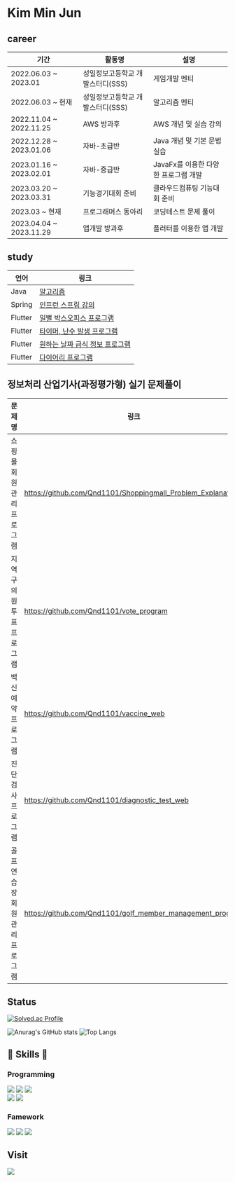 <h1>
  Kim Min Jun
</h1>

## career
| 기간 | 활동명 | 설명 |
| ---- | ---- | ----- |
| 2022.06.03 ~ 2023.01 | 성일정보고등학교 개발스터디(SSS) | 게임개발 멘티 |
| 2022.06.03 ~ 현재 | 성일정보고등학교 개발스터디(SSS) | 알고리즘 멘티 |
| 2022.11.04 ~ 2022.11.25 | AWS 방과후 | AWS 개념 및 실습 강의 |
| 2022.12.28 ~ 2023.01.06 | 자바-초급반 | Java 개념 및 기본 문법 실습|
| 2023.01.16 ~ 2023.02.01 | 자바-중급반 | JavaFx를 이용한 다양한 프로그램 개발 |
| 2023.03.20 ~ 2023.03.31 | 기능경기대회 준비 | 클라우드컴퓨팅 기능대회 준비 |
| 2023.03 ~ 현재 | 프로그래머스 동아리 | 코딩테스트 문제 풀이 |
| 2023.04.04 ~ 2023.11.29 | 앱개발 방과후 | 플러터를 이용한 앱 개발 |

## study
| 언어 | 링크 |
| ---- | ---- |
| Java | [알고리즘](https://github.com/Qnd1101/Algorithm)
| Spring | [인프런 스프링 강의](https://github.com/Qnd1101/inflearn_spring_lecture)
| Flutter | [일별 박스오피스 프로그램](https://github.com/Qnd1101/flutter_application_kobis)
| Flutter | [타이머, 난수 발생 프로그램](https://github.com/Qnd1101/flutter_application_portfolio)
| Flutter | [원하는 날짜 급식 정보 프로그램](https://github.com/Qnd1101/flutter_application_meals)
| Flutter | [다이어리 프로그램](https://github.com/Qnd1101/flutter_application_diary/tree/main)

## 정보처리 산업기사(과정평가형) 실기 문제풀이
| 문제명 | 링크 |
| ---- | ---- |
| 쇼핑몰 회원관리 프로그램 | https://github.com/Qnd1101/Shoppingmall_Problem_Explanation |
| 지역구의원투표 프로그램 | https://github.com/Qnd1101/vote_program |
| 백신예약 프로그램 | https://github.com/Qnd1101/vaccine_web |
| 진단검사 프로그램 | https://github.com/Qnd1101/diagnostic_test_web |
| 골프연습장 회원관리 프로그램 | https://github.com/Qnd1101/golf_member_management_program |

<div>
  
## Status

</div>

<div>
  
  [![Solved.ac Profile](http://mazassumnida.wtf/api/v2/generate_badge?boj=mj061101k)](https://solved.ac/mj061101k/) 
 
  ![Anurag's GitHub stats](https://github-readme-stats.vercel.app/api?username=Qnd1101&show_icons=true&theme=tokyonight)  ![Top Langs](https://github-readme-stats.vercel.app/api/top-langs/?username=Qnd1101&layout=compact&theme=tokyonight)
  
</div>

 
<h2>
  🤤 Skills 🤤
</h2>

### Programming
<div>
    <img src="https://img.shields.io/badge/JAVA-007396?style=for-the-badge&logo=java&logoColor=white">
    <img src="https://img.shields.io/badge/oracle-F80000?style=for-the-badge&logo=oracle&logoColor=white"/>
    <img src="https://img.shields.io/badge/flutter-02569B?style=for-the-badge&logo=flutter&logoColor=white"/>
    <br>
    <img src="https://img.shields.io/badge/spring-6DB33F?style=for-the-badge&logo=spring&logoColor=white"> 
    <img src="https://img.shields.io/badge/HTML5-E34F26?style=for-the-badge&logo=python&logoColor=white"/>
</div>

### Famework
<div>
  <img src="https://img.shields.io/badge/Eclipse%20IDE-2C2255.svg?&style=for-the-badge&logo=Eclipse%20IDE&logoColor=white"/> 
  <img src="https://img.shields.io/badge/Visual%20Studio%20Code-007ACC.svg?&style=for-the-badge&logo=Visual%20Studio%20Code&logoColor=white"/>
  <img src="https://img.shields.io/badge/intellij%20idea-000000.svg?&style=for-the-badge&logo=intellijidea&logoColor=white"/>
</div>


## Visit
  
<div>
<a href="https://hits.seeyoufarm.com"><img src="https://hits.seeyoufarm.com/api/count/incr/badge.svg?url=https%3A%2F%2Fgithub.com%2FQnd1101%2Fhit-counter&count_bg=%2379C83D&title_bg=%23555555&icon=chupachups.svg&icon_color=%23E7E7E7&title=방문자&edge_flat=false"/></a>
</div>  

<!--
**Qnd1101/Qnd1101** is a ✨ _special_ ✨ repository because its `README.md` (this file) appears on your GitHub profile.

Here are some ideas to get you started:

- 🔭 I’m currently working on ...
- 🌱 I’m currently learning ...
- 👯 I’m looking to collaborate on ...
- 🤔 I’m looking for help with ...
- 💬 Ask me about ...
- 📫 How to reach me: ...
- 😄 Pronouns: ...
- ⚡ Fun fact: ...
-->
